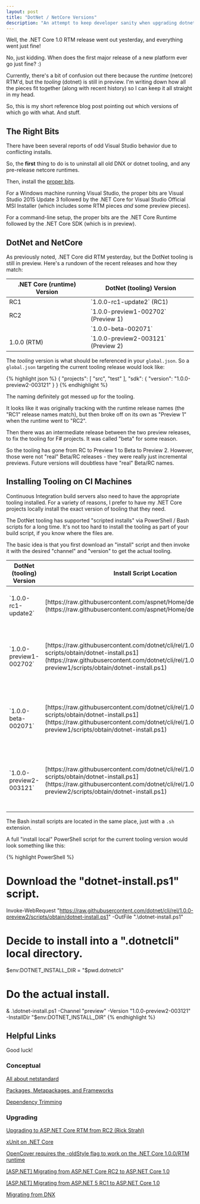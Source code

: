 ```yaml
---
layout: post
title: "DotNet / NetCore Versions"
description: "An attempt to keep developer sanity when upgrading dotnet / netcore projects."
---
```


Well, the .NET Core 1.0 RTM release went out yesterday, and everything went just fine!

No, just kidding. When does the first major release of a new platform ever go just fine? :)

Currently, there's a bit of confusion out there because the *runtime* (netcore) RTM'd, but the *tooling* (dotnet) is still in preview. I'm writing down how all the pieces fit together (along with recent history) so I can keep it all straight in my head.

So, this is my short reference blog post pointing out which versions of which go with what. And stuff.

## The Right Bits

There have been several reports of odd Visual Studio behavior due to conflicting installs.

So, the **first** thing to do is to uninstall all old DNX or dotnet tooling, and any pre-release netcore runtimes.

Then, install the [proper bits](https://www.microsoft.com/net/core).

For a Windows machine running Visual Studio, the proper bits are Visual Studio 2015 Update 3 followed by the .NET Core for Visual Studio Official MSI Installer (which includes some RTM pieces *and* some preview pieces).

For a command-line setup, the proper bits are the .NET Core Runtime followed by the .NET Core SDK (which is in preview).

## DotNet and NetCore

As previously noted, .NET Core did RTM yesterday, but the DotNet tooling is still in preview. Here's a rundown of the recent releases and how they match:

<table class="table">
<thead>
<tr><th>.NET Core (runtime) Version</th><th>DotNet (tooling) Version</th></tr>
</thead>
<tbody>
<tr><td>RC1</td><td><span markdown="1">`1.0.0-rc1-update2` (RC1)</span></td></tr>
<tr><td>RC2</td><td><span markdown="1">`1.0.0-preview1-002702` (Preview 1)</span></td></tr>
<tr><td></td><td><span markdown="1">`1.0.0-beta-002071`</span></td></tr>
<tr><td>1.0.0 (RTM)</td><td><span markdown="1">`1.0.0-preview2-003121` (Preview 2)</span></td></tr>
</tbody>
</table>

The *tooling* version is what should be referenced in your `global.json`. So a `global.json` targeting the current tooling release would look like:

{% highlight json %}
{
    "projects": [ "src", "test" ],
    "sdk": {
    "version": "1.0.0-preview2-003121"
    }
}
{% endhighlight %}

<div class="alert alert-info" markdown="1">
<i class="fa fa-hand-o-right fa-2x pull-left"></i>

The naming definitely got messed up for the tooling.

It looks like it was originally tracking with the runtime release names (the "RC1" release names match), but then broke off on its own as "Preview 1" when the runtime went to "RC2".

Then there was an intermediate release between the two preview releases, to fix the tooling for F# projects. It was called "beta" for some reason.

So the tooling has gone from RC to Preview 1 to Beta to Preview 2. However, those were not "real" Beta/RC releases - they were really just incremental previews. Future versions will doubtless have "real" Beta/RC names.
</div>

## Installing Tooling on CI Machines

Continuous Integration build servers also need to have the appropriate tooling installed. For a variety of reasons, I prefer to have my .NET Core projects locally install the exact version of tooling that they need.

The DotNet tooling has supported "scripted installs" via PowerShell / Bash scripts for a long time. It's not too hard to install the tooling as part of your build script, if you know where the files are.

The basic idea is that you first download an "install" script and then invoke it with the desired "channel" and "version" to get the actual tooling.

<table class="table">
<thead>
<tr><th>DotNet (tooling) Version</th><th>Install Script Location</th><th>Install Script Invocation</th></tr>
</thead>
<tbody>
<tr><td><span markdown="1">`1.0.0-rc1-update2`</span></td><td><span markdown="1">[https://raw.githubusercontent.com/&#8203;aspnet/&#8203;Home/&#8203;dev/&#8203;dnvminstall.ps1](https://raw.githubusercontent.com/aspnet/Home/dev/dnvminstall.ps1)</span></td><td><span markdown="1">`dnvm install 1.0.0-rc1-update2`</span></td></tr>
<tr><td><span markdown="1">`1.0.0-preview1-002702`</span></td><td><span markdown="1">[https://raw.githubusercontent.com/&#8203;dotnet/&#8203;cli/&#8203;rel/&#8203;1.0.0-preview1/&#8203;scripts/&#8203;obtain/&#8203;dotnet-install.ps1](https://raw.githubusercontent.com/dotnet/cli/rel/1.0.0-preview1/scripts/obtain/dotnet-install.ps1)</span></td><td><span markdown="1">`dotnet-install.ps1 -Channel "preview" -Version "1.0.0-preview1-002702"`</span></td></tr>
<tr><td><span markdown="1">`1.0.0-beta-002071`</span></td><td><span markdown="1">[https://raw.githubusercontent.com/&#8203;dotnet/&#8203;cli/&#8203;rel/&#8203;1.0.0-preview1/&#8203;scripts/&#8203;obtain/&#8203;dotnet-install.ps1](https://raw.githubusercontent.com/dotnet/cli/rel/1.0.0-preview1/scripts/obtain/dotnet-install.ps1)</span></td><td><span markdown="1">`dotnet-install.ps1 -Channel "preview" -Version "1.0.0-beta-002071"`</span></td></tr>
<tr><td><span markdown="1">`1.0.0-preview2-003121`</span></td><td><span markdown="1">[https://raw.githubusercontent.com/&#8203;dotnet/&#8203;cli/&#8203;rel/&#8203;1.0.0-preview2/&#8203;scripts/&#8203;obtain/&#8203;dotnet-install.ps1](https://raw.githubusercontent.com/dotnet/cli/rel/1.0.0-preview2/scripts/obtain/dotnet-install.ps1)</span></td><td><span markdown="1">`dotnet-install.ps1 -Channel "preview" -Version "1.0.0-preview2-003121"`</span></td></tr>
</tbody>
</table>

The Bash install scripts are located in the same place, just with a `.sh` extension.

A full "install local" PowerShell script for the current tooling version would look something like this:

{% highlight PowerShell %}
# Download the "dotnet-install.ps1" script.
Invoke-WebRequest "https://raw.githubusercontent.com/dotnet/cli/rel/1.0.0-preview2/scripts/obtain/dotnet-install.ps1" -OutFile ".\dotnet-install.ps1"

# Decide to install into a ".dotnetcli" local directory.
$env:DOTNET_INSTALL_DIR = "$pwd\.dotnetcli"

# Do the actual install.
& .\dotnet-install.ps1 -Channel "preview" -Version "1.0.0-preview2-003121" -InstallDir "$env:DOTNET_INSTALL_DIR"
{% endhighlight %}

## Helpful Links

Good luck!

### Conceptual

[All about netstandard](https://github.com/dotnet/corefx/blob/master/Documentation/architecture/net-platform-standard.md)

[Packages, Metapackages, and Frameworks](https://docs.microsoft.com/en-us/dotnet/articles/core/packages)

[Dependency Trimming](https://docs.microsoft.com/en-us/dotnet/articles/core/deploying/reducing-dependencies)

### Upgrading

[Upgrading to ASP.NET Core RTM from RC2 (Rick Strahl)](https://weblog.west-wind.com/posts/2016/Jun/27/Upgrading-to-ASPNET-Core-RTM-from-RC2)

[xUnit on .NET Core](https://xunit.github.io/docs/getting-started-dotnet-core.html)

[OpenCover requires the -oldStyle flag to work on the .NET Core 1.0.0/RTM runtime](https://github.com/dotnet/corefx/issues/8880)

[[ASP.NET] Migrating from ASP.NET Core RC2 to ASP.NET Core 1.0](https://aspnet-aspnet.readthedocs-hosted.com/en/latest/migration/rc2-to-rtm.html)

[[ASP.NET] Migrating from ASP.NET 5 RC1 to ASP.NET Core 1.0](https://aspnet-aspnet.readthedocs-hosted.com/en/latest/migration/rc1-to-rtm.html)

[Migrating from DNX](https://docs.microsoft.com/en-us/dotnet/articles/core/migrating-from-dnx)